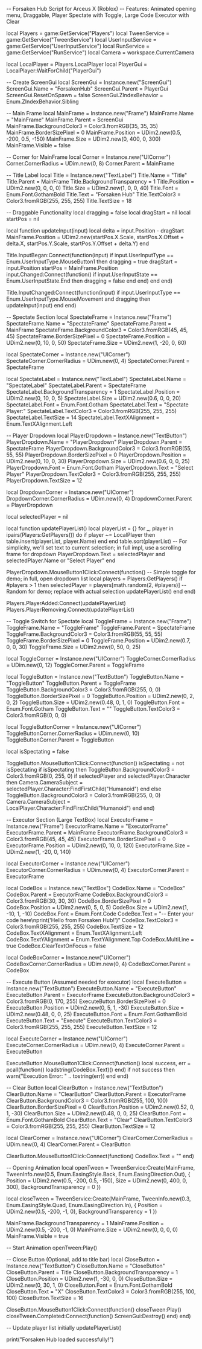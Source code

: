 -- Forsaken Hub Script for Arceus X (Roblox)
-- Features: Animated opening menu, Draggable, Player Spectate with Toggle, Large Code Executor with Clear

local Players = game:GetService("Players")
local TweenService = game:GetService("TweenService")
local UserInputService = game:GetService("UserInputService")
local RunService = game:GetService("RunService")
local Camera = workspace.CurrentCamera

local LocalPlayer = Players.LocalPlayer
local PlayerGui = LocalPlayer:WaitForChild("PlayerGui")

-- Create ScreenGui
local ScreenGui = Instance.new("ScreenGui")
ScreenGui.Name = "ForsakenHub"
ScreenGui.Parent = PlayerGui
ScreenGui.ResetOnSpawn = false
ScreenGui.ZIndexBehavior = Enum.ZIndexBehavior.Sibling

-- Main Frame
local MainFrame = Instance.new("Frame")
MainFrame.Name = "MainFrame"
MainFrame.Parent = ScreenGui
MainFrame.BackgroundColor3 = Color3.fromRGB(35, 35, 35)
MainFrame.BorderSizePixel = 0
MainFrame.Position = UDim2.new(0.5, -200, 0.5, -150)
MainFrame.Size = UDim2.new(0, 400, 0, 300)
MainFrame.Visible = false

-- Corner for MainFrame
local Corner = Instance.new("UICorner")
Corner.CornerRadius = UDim.new(0, 8)
Corner.Parent = MainFrame

-- Title Label
local Title = Instance.new("TextLabel")
Title.Name = "Title"
Title.Parent = MainFrame
Title.BackgroundTransparency = 1
Title.Position = UDim2.new(0, 0, 0, 0)
Title.Size = UDim2.new(1, 0, 0, 40)
Title.Font = Enum.Font.GothamBold
Title.Text = "Forsaken Hub"
Title.TextColor3 = Color3.fromRGB(255, 255, 255)
Title.TextSize = 18

-- Draggable Functionality
local dragging = false
local dragStart = nil
local startPos = nil

local function updateInput(input)
    local delta = input.Position - dragStart
    MainFrame.Position = UDim2.new(startPos.X.Scale, startPos.X.Offset + delta.X, startPos.Y.Scale, startPos.Y.Offset + delta.Y)
end

Title.InputBegan:Connect(function(input)
    if input.UserInputType == Enum.UserInputType.MouseButton1 then
        dragging = true
        dragStart = input.Position
        startPos = MainFrame.Position
        input.Changed:Connect(function()
            if input.UserInputState == Enum.UserInputState.End then
                dragging = false
            end
        end)
    end
end)

Title.InputChanged:Connect(function(input)
    if input.UserInputType == Enum.UserInputType.MouseMovement and dragging then
        updateInput(input)
    end
end)

-- Spectate Section
local SpectateFrame = Instance.new("Frame")
SpectateFrame.Name = "SpectateFrame"
SpectateFrame.Parent = MainFrame
SpectateFrame.BackgroundColor3 = Color3.fromRGB(45, 45, 45)
SpectateFrame.BorderSizePixel = 0
SpectateFrame.Position = UDim2.new(0, 10, 0, 50)
SpectateFrame.Size = UDim2.new(1, -20, 0, 60)

local SpectateCorner = Instance.new("UICorner")
SpectateCorner.CornerRadius = UDim.new(0, 4)
SpectateCorner.Parent = SpectateFrame

local SpectateLabel = Instance.new("TextLabel")
SpectateLabel.Name = "SpectateLabel"
SpectateLabel.Parent = SpectateFrame
SpectateLabel.BackgroundTransparency = 1
SpectateLabel.Position = UDim2.new(0, 10, 0, 5)
SpectateLabel.Size = UDim2.new(0.6, 0, 0, 20)
SpectateLabel.Font = Enum.Font.Gotham
SpectateLabel.Text = "Spectate Player:"
SpectateLabel.TextColor3 = Color3.fromRGB(255, 255, 255)
SpectateLabel.TextSize = 14
SpectateLabel.TextXAlignment = Enum.TextXAlignment.Left

-- Player Dropdown
local PlayerDropdown = Instance.new("TextButton")
PlayerDropdown.Name = "PlayerDropdown"
PlayerDropdown.Parent = SpectateFrame
PlayerDropdown.BackgroundColor3 = Color3.fromRGB(55, 55, 55)
PlayerDropdown.BorderSizePixel = 0
PlayerDropdown.Position = UDim2.new(0, 10, 0, 30)
PlayerDropdown.Size = UDim2.new(0.6, 0, 0, 25)
PlayerDropdown.Font = Enum.Font.Gotham
PlayerDropdown.Text = "Select Player"
PlayerDropdown.TextColor3 = Color3.fromRGB(255, 255, 255)
PlayerDropdown.TextSize = 12

local DropdownCorner = Instance.new("UICorner")
DropdownCorner.CornerRadius = UDim.new(0, 4)
DropdownCorner.Parent = PlayerDropdown

local selectedPlayer = nil

local function updatePlayerList()
    local playerList = {}
    for _, player in ipairs(Players:GetPlayers()) do
        if player ~= LocalPlayer then
            table.insert(playerList, player.Name)
        end
    end
    table.sort(playerList)
    -- For simplicity, we'll set text to current selection; in full impl, use a scrolling frame for dropdown
    PlayerDropdown.Text = selectedPlayer and selectedPlayer.Name or "Select Player"
end

PlayerDropdown.MouseButton1Click:Connect(function()
    -- Simple toggle for demo; in full, open dropdown list
    local players = Players:GetPlayers()
    if #players > 1 then
        selectedPlayer = players[math.random(2, #players)]  -- Random for demo; replace with actual selection
        updatePlayerList()
    end
end)

Players.PlayerAdded:Connect(updatePlayerList)
Players.PlayerRemoving:Connect(updatePlayerList)

-- Toggle Switch for Spectate
local ToggleFrame = Instance.new("Frame")
ToggleFrame.Name = "ToggleFrame"
ToggleFrame.Parent = SpectateFrame
ToggleFrame.BackgroundColor3 = Color3.fromRGB(55, 55, 55)
ToggleFrame.BorderSizePixel = 0
ToggleFrame.Position = UDim2.new(0.7, 0, 0, 30)
ToggleFrame.Size = UDim2.new(0, 50, 0, 25)

local ToggleCorner = Instance.new("UICorner")
ToggleCorner.CornerRadius = UDim.new(0, 12)
ToggleCorner.Parent = ToggleFrame

local ToggleButton = Instance.new("TextButton")
ToggleButton.Name = "ToggleButton"
ToggleButton.Parent = ToggleFrame
ToggleButton.BackgroundColor3 = Color3.fromRGB(255, 0, 0)
ToggleButton.BorderSizePixel = 0
ToggleButton.Position = UDim2.new(0, 2, 0, 2)
ToggleButton.Size = UDim2.new(0.48, 0, 1, 0)
ToggleButton.Font = Enum.Font.Gotham
ToggleButton.Text = ""
ToggleButton.TextColor3 = Color3.fromRGB(0, 0, 0)

local ToggleButtonCorner = Instance.new("UICorner")
ToggleButtonCorner.CornerRadius = UDim.new(0, 10)
ToggleButtonCorner.Parent = ToggleButton

local isSpectating = false

ToggleButton.MouseButton1Click:Connect(function()
    isSpectating = not isSpectating
    if isSpectating then
        ToggleButton.BackgroundColor3 = Color3.fromRGB(0, 255, 0)
        if selectedPlayer and selectedPlayer.Character then
            Camera.CameraSubject = selectedPlayer.Character:FindFirstChild("Humanoid")
        end
    else
        ToggleButton.BackgroundColor3 = Color3.fromRGB(255, 0, 0)
        Camera.CameraSubject = LocalPlayer.Character:FindFirstChild("Humanoid")
    end
end)

-- Executor Section (Large TextBox)
local ExecutorFrame = Instance.new("Frame")
ExecutorFrame.Name = "ExecutorFrame"
ExecutorFrame.Parent = MainFrame
ExecutorFrame.BackgroundColor3 = Color3.fromRGB(45, 45, 45)
ExecutorFrame.BorderSizePixel = 0
ExecutorFrame.Position = UDim2.new(0, 10, 0, 120)
ExecutorFrame.Size = UDim2.new(1, -20, 0, 140)

local ExecutorCorner = Instance.new("UICorner")
ExecutorCorner.CornerRadius = UDim.new(0, 4)
ExecutorCorner.Parent = ExecutorFrame

local CodeBox = Instance.new("TextBox")
CodeBox.Name = "CodeBox"
CodeBox.Parent = ExecutorFrame
CodeBox.BackgroundColor3 = Color3.fromRGB(30, 30, 30)
CodeBox.BorderSizePixel = 0
CodeBox.Position = UDim2.new(0, 5, 0, 5)
CodeBox.Size = UDim2.new(1, -10, 1, -10)
CodeBox.Font = Enum.Font.Code
CodeBox.Text = "-- Enter your code here\nprint('Hello from Forsaken Hub!')"
CodeBox.TextColor3 = Color3.fromRGB(255, 255, 255)
CodeBox.TextSize = 12
CodeBox.TextXAlignment = Enum.TextXAlignment.Left
CodeBox.TextYAlignment = Enum.TextYAlignment.Top
CodeBox.MultiLine = true
CodeBox.ClearTextOnFocus = false

local CodeBoxCorner = Instance.new("UICorner")
CodeBoxCorner.CornerRadius = UDim.new(0, 4)
CodeBoxCorner.Parent = CodeBox

-- Execute Button (Assumed needed for executor)
local ExecuteButton = Instance.new("TextButton")
ExecuteButton.Name = "ExecuteButton"
ExecuteButton.Parent = ExecutorFrame
ExecuteButton.BackgroundColor3 = Color3.fromRGB(0, 170, 255)
ExecuteButton.BorderSizePixel = 0
ExecuteButton.Position = UDim2.new(0, 5, 1, -30)
ExecuteButton.Size = UDim2.new(0.48, 0, 0, 25)
ExecuteButton.Font = Enum.Font.GothamBold
ExecuteButton.Text = "Execute"
ExecuteButton.TextColor3 = Color3.fromRGB(255, 255, 255)
ExecuteButton.TextSize = 12

local ExecuteCorner = Instance.new("UICorner")
ExecuteCorner.CornerRadius = UDim.new(0, 4)
ExecuteCorner.Parent = ExecuteButton

ExecuteButton.MouseButton1Click:Connect(function()
    local success, err = pcall(function()
        loadstring(CodeBox.Text)()
    end)
    if not success then
        warn("Execution Error: " .. tostring(err))
    end
end)

-- Clear Button
local ClearButton = Instance.new("TextButton")
ClearButton.Name = "ClearButton"
ClearButton.Parent = ExecutorFrame
ClearButton.BackgroundColor3 = Color3.fromRGB(255, 100, 100)
ClearButton.BorderSizePixel = 0
ClearButton.Position = UDim2.new(0.52, 0, 1, -30)
ClearButton.Size = UDim2.new(0.48, 0, 0, 25)
ClearButton.Font = Enum.Font.GothamBold
ClearButton.Text = "Clear"
ClearButton.TextColor3 = Color3.fromRGB(255, 255, 255)
ClearButton.TextSize = 12

local ClearCorner = Instance.new("UICorner")
ClearCorner.CornerRadius = UDim.new(0, 4)
ClearCorner.Parent = ClearButton

ClearButton.MouseButton1Click:Connect(function()
    CodeBox.Text = ""
end)

-- Opening Animation
local openTween = TweenService:Create(MainFrame, TweenInfo.new(0.5, Enum.EasingStyle.Back, Enum.EasingDirection.Out), {
    Position = UDim2.new(0.5, -200, 0.5, -150),
    Size = UDim2.new(0, 400, 0, 300),
    BackgroundTransparency = 0
})

local closeTween = TweenService:Create(MainFrame, TweenInfo.new(0.3, Enum.EasingStyle.Quad, Enum.EasingDirection.In), {
    Position = UDim2.new(0.5, -200, -1, 0),
    BackgroundTransparency = 1
})

MainFrame.BackgroundTransparency = 1
MainFrame.Position = UDim2.new(0.5, -200, -1, 0)
MainFrame.Size = UDim2.new(0, 0, 0, 0)
MainFrame.Visible = true

-- Start Animation
openTween:Play()

-- Close Button (Optional, add to title bar)
local CloseButton = Instance.new("TextButton")
CloseButton.Name = "CloseButton"
CloseButton.Parent = Title
CloseButton.BackgroundTransparency = 1
CloseButton.Position = UDim2.new(1, -30, 0, 0)
CloseButton.Size = UDim2.new(0, 30, 1, 0)
CloseButton.Font = Enum.Font.GothamBold
CloseButton.Text = "X"
CloseButton.TextColor3 = Color3.fromRGB(255, 100, 100)
CloseButton.TextSize = 16

CloseButton.MouseButton1Click:Connect(function()
    closeTween:Play()
    closeTween.Completed:Connect(function()
        ScreenGui:Destroy()
    end)
end)

-- Update player list initially
updatePlayerList()

print("Forsaken Hub loaded successfully!")
